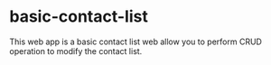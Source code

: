 # basic-contact-list
This web app is a basic contact list web allow you to perform CRUD operation to modify the contact list. 
